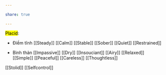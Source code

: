 ---  
share: true  
---  
<mark class="hltr-celeste">Placid</mark>:  
- Điềm tĩnh [[Steady]] [[Calm]] [[Stable]] [[Sober]] [[Quiet]] [[Restrained]]  
- Bình thản [[Impassive]] [[Dry]] [[Insouciant]] [[Airy]] [[Relaxed]] [[Simple]] [[Peaceful]] [[Careless]] [[Thoughtless]]  
[[Stolid]] [[Selfcontrol]]
